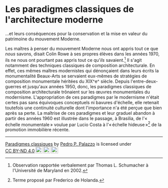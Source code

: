 # Les paradigmes classiques de l'architecture moderne #

...et leurs conséquences pour la conservation et la mise en valeur du
patrimoine du mouvement Moderne.

Les maîtres à penser du mouvement Moderne nous ont appris tout ce que
*nous* savons, disait Colin Rowe à ses propres élèves dans les années
1970, ils ne nous ont pourtant pas appris tout ce qu'*ils* savaient.[^1]
Il s'agit notamment des techniques classiques de composition
architecturale. En effet, ces mêmes maîtres modernistes qui dénonçaient
dans leurs écrits la monumentalité Beaux-Arts se servaient eux-mêmes de
stratégies de composition monumentale héritées du XIX^e^ siècle. Depuis
l'entre-deux-guerres et jusqu'aux années 1950, donc, les paradigmes
classiques de composition architecturale trônaient sur les œuvres
monumentales du modernisme. L'appropriation de ces paradigmes par le
modernisme n'était certes pas sans équivoques conceptuels ni bavures
d'échelle, elle retenait toutefois une continuité culturelle dont
l'importance n'a été perçue que bien après sa perte. La maîtrise de ces
paradigmes et leur graduel abandon à partir des années 1960 est
illustrée dans le passage, à Brasilia, de l'« échelle monumentale »
voulue par Lucio Costa à l'« échelle hideuse »[^2] de la promotion
immobilière récente.

* * * * * * * * * * * *

 <p xmlns:cc="http://creativecommons.org/ns#" xmlns:dct="http://purl.org/dc/terms/"><a property="dct:title" rel="cc:attributionURL" href="https://github.com/estrategias-adaptativas/paradigmes-classiques">Paradigmes classiques</a> by <a rel="cc:attributionURL dct:creator" property="cc:attributionName" href="https://palazzo.pt">Pedro P. Palazzo</a> is licensed under <a href="http://creativecommons.org/licenses/by-nd/4.0/?ref=chooser-v1" target="_blank" rel="license noopener noreferrer" style="display:inline-block;">CC BY-ND 4.0<img style="height:22px!important;margin-left:3px;vertical-align:text-bottom;" src="https://mirrors.creativecommons.org/presskit/icons/cc.svg?ref=chooser-v1"><img style="height:22px!important;margin-left:3px;vertical-align:text-bottom;" src="https://mirrors.creativecommons.org/presskit/icons/by.svg?ref=chooser-v1"><img style="height:22px!important;margin-left:3px;vertical-align:text-bottom;" src="https://mirrors.creativecommons.org/presskit/icons/nd.svg?ref=chooser-v1"></a></p>


[^1]: Observation rapportée verbalement par Thomas L. Schumacher à
    l'Université de Maryland en 2002.

[^2]: Terme proposé par Frederico de Holanda.
